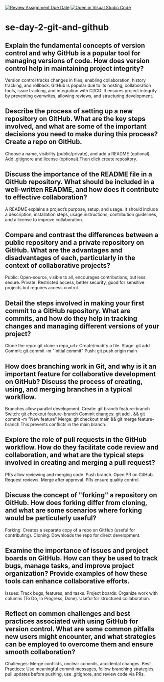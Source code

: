 [![Review Assignment Due Date](https://classroom.github.com/assets/deadline-readme-button-22041afd0340ce965d47ae6ef1cefeee28c7c493a6346c4f15d667ab976d596c.svg)](https://classroom.github.com/a/8wgCKhpZ)
[![Open in Visual Studio Code](https://classroom.github.com/assets/open-in-vscode-2e0aaae1b6195c2367325f4f02e2d04e9abb55f0b24a779b69b11b9e10269abc.svg)](https://classroom.github.com/online_ide?assignment_repo_id=18652118&assignment_repo_type=AssignmentRepo)
# se-day-2-git-and-github
## Explain the fundamental concepts of version control and why GitHub is a popular tool for managing versions of code. How does version control help in maintaining project integrity? 
Version control tracks changes in files, enabling collaboration, history tracking, and rollback. GitHub is popular due to its hosting, collaboration tools, issue tracking, and integration with CI/CD. It ensures project integrity by preventing overwrites, allowing reviews, and structuring development.

## Describe the process of setting up a new repository on GitHub. What are the key steps involved, and what are some of the important decisions you need to make during this process? Create a repo on GitHub.
Choose a name, visibility (public/private), and add a README (optional).
Add .gitignore and license (optional).Then click create repository.


## Discuss the importance of the README file in a GitHub repository. What should be included in a well-written README, and how does it contribute to effective collaboration? 
A README explains a project’s purpose, setup, and usage. It should include a description, installation steps, usage instructions, contribution guidelines, and a license to improve collaboration.

## Compare and contrast the differences between a public repository and a private repository on GitHub. What are the advantages and disadvantages of each, particularly in the context of collaborative projects? 
Public: Open-source, visible to all, encourages contributions, but less secure.
Private: Restricted access, better security, good for sensitive projects but requires access control.

## Detail the steps involved in making your first commit to a GitHub repository. What are commits, and how do they help in tracking changes and managing different versions of your project?
Clone the repo: git clone <repo_url>
Create/modify a file.
Stage: git add <file>
Commit: git commit -m "Initial commit"
Push: git push origin main

## How does branching work in Git, and why is it an important feature for collaborative development on GitHub? Discuss the process of creating, using, and merging branches in a typical workflow.
Branches allow parallel development.
Create: git branch feature-branch
Switch: git checkout feature-branch
Commit changes: git add . && git commit -m "New feature"
Merge: git checkout main && git merge feature-branch
This prevents conflicts in the main branch.

## Explore the role of pull requests in the GitHub workflow. How do they facilitate code review and collaboration, and what are the typical steps involved in creating and merging a pull request?
PRs allow reviewing and merging code.
Push branch.
Open PR on GitHub.
Request reviews.
Merge after approval.
PRs ensure quality control.

## Discuss the concept of "forking" a repository on GitHub. How does forking differ from cloning, and what are some scenarios where forking would be particularly useful?
Forking: Creates a separate copy of a repo on GitHub (useful for contributing).
Cloning: Downloads the repo for direct development.

## Examine the importance of issues and project boards on GitHub. How can they be used to track bugs, manage tasks, and improve project organization? Provide examples of how these tools can enhance collaborative efforts.
Issues: Track bugs, features, and tasks.
Project boards: Organize work with columns (To Do, In Progress, Done).
Useful for structured collaboration.

## Reflect on common challenges and best practices associated with using GitHub for version control. What are some common pitfalls new users might encounter, and what strategies can be employed to overcome them and ensure smooth collaboration?
Challenges: Merge conflicts, unclear commits, accidental changes.
Best Practices: Use meaningful commit messages, follow branching strategies, pull updates before pushing, use .gitignore, and review code via PRs.
